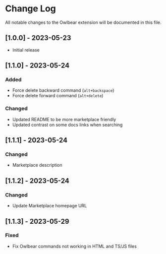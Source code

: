 # Change Log

All notable changes to the Owlbear extension will be documented in this file.

## [1.0.0] - 2023-05-23

- Initial release


## [1.1.0] - 2023-05-24

### Added
- Force delete backward command (`alt+backspace`)
- Force delete forward command (`alt+delete`)

### Changed

- Updated README to be more marketplace friendly
- Updated contrast on some docs links when searching


## [1.1.1] - 2023-05-24

### Changed

- Marketplace description


## [1.1.2] - 2023-05-24

### Changed

- Update Marketplace homepage URL


## [1.1.3] - 2023-05-29

### Fixed

- Fix Owlbear commands not working in HTML and TS/JS files

